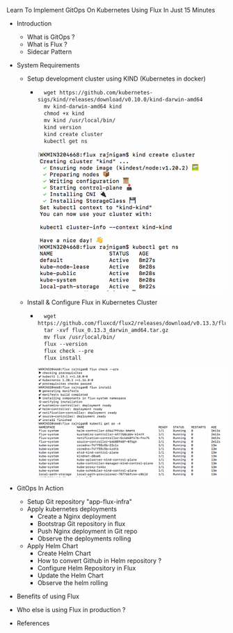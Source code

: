 Learn To Implement GitOps On Kubernetes Using Flux In Just 15 Minutes
- Introduction
  - What is GitOps ?
  - What is Flux ?
  - Sidecar Pattern
- System Requirements
  - Setup development cluster using KIND (Kubernetes in docker)
    - ```
        wget https://github.com/kubernetes-sigs/kind/releases/download/v0.10.0/kind-darwin-amd64
        mv kind-darwin-amd64 kind
        chmod +x kind
        mv kind /usr/local/bin/
        kind version
        kind create cluster
        kubectl get ns
      ```
      ![](.README/224c32de.png)

  - Install & Configure Flux in Kubernetes Cluster  
    - ```
        wget https://github.com/fluxcd/flux2/releases/download/v0.13.3/flux_0.13.3_darwin_amd64.tar.gz
        tar -xvf flux_0.13.3_darwin_amd64.tar.gz
        mv flux /usr/local/bin/
        flux --version
        flux check --pre
        flux install
      ```
      ![](.README/94dd5562.png)

- GitOps In Action
  - Setup Git repository "app-flux-infra"
  - Apply kubernetes deployments
    - Create a Nginx deployment
    - Bootstrap Git repository in flux
    - Push Nginx deployment in Git repo
    - Observe the deployments rolling
  - Apply Helm Chart
    - Create Helm Chart
    - How to convert Github in Helm repository ?
    - Configure Helm Repository in Flux
    - Update the Helm Chart
    - Observe the helm rolling
- Benefits of using Flux
- Who else is using Flux in production ?
- References